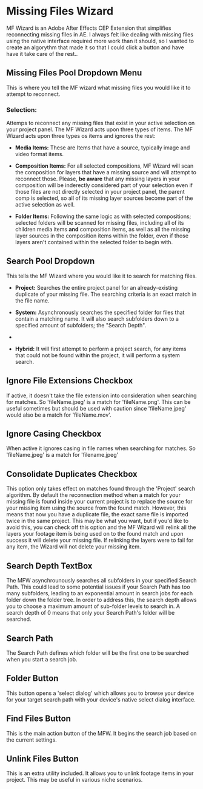# Missing Files Wizard

MF Wizard is an Adobe After Effects CEP Extension that simplifies reconnecting missing files in AE. I always felt like dealing with missing files using the native interface required more work than it should, so I wanted to create an algorythm that made it so that I could click a button and have have it take care of the rest..


## Missing Files Pool Dropdown Menu

This is where you tell the MF wizard what missing files you would like it to attempt to reconnect. 

### Selection:
Attemps to reconnect any missing files that exist in your active selection on your project panel. The MF Wizard acts upon three types of items. The MF Wizard acts upon three types os items and ignores the rest:

- **Media Items:** These are Items that have a source, typically image and video format items.

- **Composition Items:** For all selected compositions, MF Wizard will scan the composition for layers that have a missing source and will attempt to reconnect those. Please, **be aware** that any missing layers in your composition will be inderectly considered part of your selection even if those files are not directly selected in your project panel, the parent comp is selected, so all of its missing layer sources become part of the active selection as well.

- **Folder Items:** Following the same logic as with selected compositions; selected folders will be scanned for missing files, including all of its children media items **and** composition items, as well as all the missing layer sources in the composition items within the folder, even if those layers aren't contained within the selected folder to begin with.

	

## Search Pool Dropdown

This tells the MF Wizard where you would like it to search for matching files.

- **Project:** Searches the entire project panel for an already-existing duplicate of your missing file. The searching criteria is an exact match in the file name.

- **System:** Asynchronously searches the specified folder for files that contain a matching name. It will also search subfolders down to a specified amount of subfolders; the "Search Depth".
- 
- **Hybrid:** It will first attempt to perform a project search, for any items that could not be found within the project, it will perform a system search.

## Ignore File Extensions Checkbox

If active, it doesn't take the file extension into consideration when searching for matches.
So 'fileName.jpeg' is a match for 'fileName.png'. This can be useful sometimes but should be used with caution since 'fileName.jpeg' would also be a match for 'fileName.mov'.

## Ignore Casing Checkbox

When active it ignores casing in file names when searching for matches.
So 'fileName.jpeg' is a match for 'filename.jpeg'

## Consolidate Duplicates Checkbox

This option only takes effect on matches found through the 'Project' search algorithm. By default the reconnection method when a match for your missing file is found inside your current project is to replace the source for your missing item using the source from the found match. However, this means that now you have a duplicate file, the exact same file is imported twice in the same project. This may be what you want, but if you'd like to avoid this, you can check off this option and the MF Wizard will relink all the layers your footage item is being used on to the found match and upon success it will delete your missing file. If relinking the layers were to fail for any item, the Wizard will not delete your missing item.

## Search Depth TextBox

The MFW asynchrounously searches all subfolders in your specified Search Path. This could lead to some potential issues if your Search Path has too many subfolders, leading to an exponential amount in search jobs for each folder down the folder tree. In order to address this, the search depth allows you to choose a maximum  amount of sub-folder levels to search in. A search depth of 0 means that only your Search Path's folder will be searched.

## Search Path

The Search Path defines which folder will be the first one to be searched when you start a search job.

## Folder Button

This button opens a 'select dialog' which allows you to browse your device for your target search path with your device's native select dialog interface.

## Find Files Button

This is the main action button of the MFW. It begins the search job based on the current settings.

## Unlink Files Button

This is an extra utility included. It allows you to unlink footage items in your project. This may be useful in various niche scenarios.
```